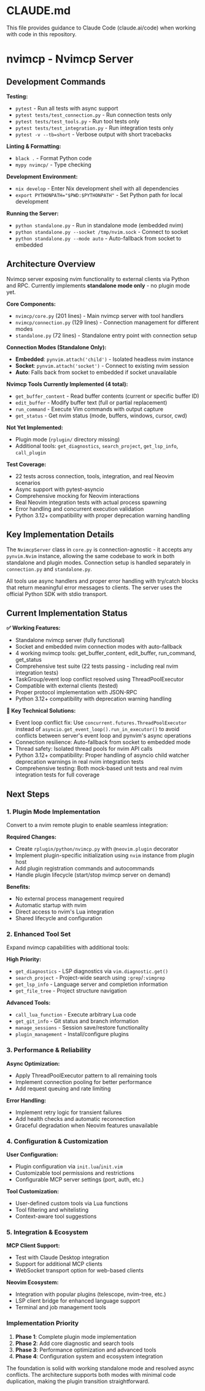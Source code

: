 # CLAUDE.md

This file provides guidance to Claude Code (claude.ai/code) when working with
code in this repository.

# nvimcp - Nvimcp Server

## Development Commands

**Testing:**

- `pytest` - Run all tests with async support
- `pytest tests/test_connection.py` - Run connection tests only
- `pytest tests/test_tools.py` - Run tool tests only
- `pytest tests/test_integration.py` - Run integration tests only
- `pytest -v --tb=short` - Verbose output with short tracebacks

**Linting & Formatting:**

- `black .` - Format Python code
- `mypy nvimcp/` - Type checking

**Development Environment:**

- `nix develop` - Enter Nix development shell with all dependencies
- `export PYTHONPATH="$PWD:$PYTHONPATH"` - Set Python path for local development

**Running the Server:**

- `python standalone.py` - Run in standalone mode (embedded nvim)
- `python standalone.py --socket /tmp/nvim.sock` - Connect to socket
- `python standalone.py --mode auto` - Auto-fallback from socket to embedded

## Architecture Overview

Nvimcp server exposing nvim functionality to external clients via Python and
RPC. Currently implements **standalone mode only** - no plugin mode yet.

**Core Components:**

- `nvimcp/core.py` (201 lines) - Main nvimcp server with tool handlers
- `nvimcp/connection.py` (129 lines) - Connection management for
  different modes
- `standalone.py` (72 lines) - Standalone entry point with connection setup

**Connection Modes (Standalone Only):**

- **Embedded**: `pynvim.attach('child')` - Isolated headless nvim instance
- **Socket**: `pynvim.attach('socket')` - Connect to existing nvim session
- **Auto**: Falls back from socket to embedded if socket unavailable

**Nvimcp Tools Currently Implemented (4 total):**

- `get_buffer_content` - Read buffer contents (current or specific buffer ID)
- `edit_buffer` - Modify buffer text (full or partial replacement)
- `run_command` - Execute Vim commands with output capture
- `get_status` - Get nvim status (mode, buffers, windows, cursor, cwd)

**Not Yet Implemented:**

- Plugin mode (`rplugin/` directory missing)
- Additional tools: `get_diagnostics`, `search_project`, `get_lsp_info`,
  `call_plugin`

**Test Coverage:**

- 22 tests across connection, tools, integration, and real Neovim scenarios
- Async support with pytest-asyncio
- Comprehensive mocking for Neovim interactions
- Real Neovim integration tests with actual process spawning
- Error handling and concurrent execution validation
- Python 3.12+ compatibility with proper deprecation warning handling

## Key Implementation Details

The `NvimcpServer` class in `core.py` is connection-agnostic - it accepts any
`pynvim.Nvim` instance, allowing the same codebase to work in both standalone
and plugin modes. Connection setup is handled separately in `connection.py` and
`standalone.py`.

All tools use async handlers and proper error handling with try/catch blocks
that return meaningful error messages to clients. The server uses the
official Python SDK with stdio transport.

## Current Implementation Status

**✅ Working Features:**

- Standalone nvimcp server (fully functional)
- Socket and embedded nvim connection modes with auto-fallback
- 4 working nvimcp tools: get_buffer_content, edit_buffer, run_command, get_status
- Comprehensive test suite (22 tests passing - including real nvim integration
  tests)
- TaskGroup/event loop conflict resolved using ThreadPoolExecutor
- Compatible with external clients (tested)
- Proper protocol implementation with JSON-RPC
- Python 3.12+ compatibility with deprecation warning handling

**🔧 Key Technical Solutions:**

- Event loop conflict fix: Use `concurrent.futures.ThreadPoolExecutor` instead
  of `asyncio.get_event_loop().run_in_executor()` to avoid conflicts between
  server's event loop and pynvim's async operations
- Connection resilience: Auto-fallback from socket to embedded mode
- Thread safety: Isolated thread pools for nvim API calls
- Python 3.12+ compatibility: Proper handling of asyncio child watcher
  deprecation warnings in real nvim integration tests
- Comprehensive testing: Both mock-based unit tests and real nvim integration
  tests for full coverage

## Next Steps

### 1. Plugin Mode Implementation

Convert to a nvim remote plugin to enable seamless integration:

**Required Changes:**

- Create `rplugin/python/nvimcp.py` with `@neovim.plugin` decorator
- Implement plugin-specific initialization using `nvim` instance from plugin
  host
- Add plugin registration commands and autocommands
- Handle plugin lifecycle (start/stop nvimcp server on demand)

**Benefits:**

- No external process management required
- Automatic startup with nvim
- Direct access to nvim's Lua integration
- Shared lifecycle and configuration

### 2. Enhanced Tool Set

Expand nvimcp capabilities with additional tools:

**High Priority:**

- `get_diagnostics` - LSP diagnostics via `vim.diagnostic.get()`
- `search_project` - Project-wide search using `:grep`/`:vimgrep`
- `get_lsp_info` - Language server and completion information
- `get_file_tree` - Project structure navigation

**Advanced Tools:**

- `call_lua_function` - Execute arbitrary Lua code
- `get_git_info` - Git status and branch information
- `manage_sessions` - Session save/restore functionality
- `plugin_management` - Install/configure plugins

### 3. Performance & Reliability

**Async Optimization:**

- Apply ThreadPoolExecutor pattern to all remaining tools
- Implement connection pooling for better performance
- Add request queuing and rate limiting

**Error Handling:**

- Implement retry logic for transient failures
- Add health checks and automatic reconnection
- Graceful degradation when Neovim features unavailable

### 4. Configuration & Customization

**User Configuration:**

- Plugin configuration via `init.lua`/`init.vim`
- Customizable tool permissions and restrictions
- Configurable MCP server settings (port, auth, etc.)

**Tool Customization:**

- User-defined custom tools via Lua functions
- Tool filtering and whitelisting
- Context-aware tool suggestions

### 5. Integration & Ecosystem

**MCP Client Support:**

- Test with Claude Desktop integration
- Support for additional MCP clients
- WebSocket transport option for web-based clients

**Neovim Ecosystem:**

- Integration with popular plugins (telescope, nvim-tree, etc.)
- LSP client bridge for enhanced language support
- Terminal and job management tools

### Implementation Priority

1. **Phase 1**: Complete plugin mode implementation
1. **Phase 2**: Add core diagnostic and search tools
1. **Phase 3**: Performance optimization and advanced tools
1. **Phase 4**: Configuration system and ecosystem integration

The foundation is solid with working standalone mode and resolved async
conflicts. The architecture supports both modes with minimal code duplication,
making the plugin transition straightforward.

